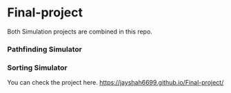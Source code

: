 # Final-project
Both Simulation projects are combined in this repo.
### Pathfinding Simulator
### Sorting Simulator
You can check the project here.
 https://jayshah6699.github.io/Final-project/
